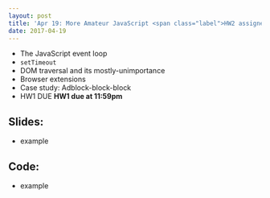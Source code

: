 ```yaml
---
layout: post
title: 'Apr 19: More Amateur JavaScript <span class="label">HW2 assigned</span>'
date: 2017-04-19
---
```


- The JavaScript event loop
- `setTimeout`
- DOM traversal and its mostly-unimportance
- Browser extensions
- Case study: Adblock-block-block
- <span class="label">HW1 DUE</span> **HW1 due at 11:59pm**

<!--more-->

## Slides:
- example

## Code:
- example
